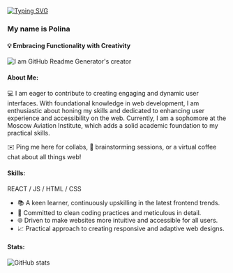 [![Typing SVG](https://readme-typing-svg.herokuapp.com?color=%23F5B642&lines=Hi+there+👋)](https://git.io/typing-svg) 
### My name is Polina 
#### 💡 Embracing Functionality with Creativity 
![I am GitHub Readme Generator's creator](https://ltdfoto.ru/images/2024/05/05/SNIMOK-EKRANA-2024-05-05-V-22.22.33.png)

#### About Me:
💻 I am eager to contribute to creating engaging and dynamic user interfaces. With foundational knowledge in web development, I am enthusiastic about honing my skills and dedicated to enhancing user experience and accessibility on the web. Currently, I am a sophomore at the Moscow Aviation Institute, which adds a solid academic foundation to my practical skills.

✉️ Ping me here for collabs, 💭 brainstorming sessions, or a virtual coffee chat about all things web!

#### Skills: 
REACT / JS / HTML / CSS

- 📚 A keen learner, continuously upskilling in the latest frontend trends.
- 🎯 Committed to clean coding practices and meticulous in detail.
- 🌐 Driven to make websites more intuitive and accessible for all users.
- 📈 Practical approach to creating responsive and adaptive web designs.

#### Stats:
![GitHub stats](https://github-readme-stats.vercel.app/api?username=m0opy&show_icons=true)  
